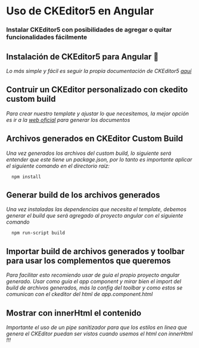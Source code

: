 # Uso de CKEditor5 en Angular

### Instalar CKEditor5 con posibilidades de agregar o quitar funcionalidades fácilmente

## Instalación de CKEditor5 para Angular 🔧  


_Lo más simple y fácil es seguir la propia documentación de CKEditor5 [aquí](https://ckeditor.com/docs/ckeditor5/latest/builds/guides/integration/frameworks/angular.html)_


## Contruir un CKEditor personalizado con ckedito custom build

_Para crear nuestro template y ajustar lo que necesitemos, la mejor opción es ir a la [web oficial](https://ckeditor.com/ckeditor-5/online-builder/) para generar los documentos_


## Archivos generados en CKEditor Custom Build

_Una vez generados los archivos del custom build, lo siguiente será entender que este tiene un package.json, por lo tanto es importante aplicar el siguiente comando en el directorio raíz:_

```
  npm install
```

## Generar build de los archivos generados

_Una vez instaladas las dependencias que necesita el template, debemos generar el build que será agregado al proyecto angular con el siguiente comando_

```
  npm run-script build
```

## Importar build de archivos generados y toolbar para usar los complementos que queremos

_Para facilitar esto recomiendo usar de guia el propio proyecto angular generado. Usar como guía el app component y mirar bien el import del build de archivos generados, más la config del toolbar y como estos se comunican con el ckeditor del html de app.component.html_

## Mostrar con innerHtml el contenido

_Importante el uso de un pipe sanitizador para que los estilos en linea que genera el CKEditor puedan ser vistos cuando usemos el html con innerHtml !!!_

